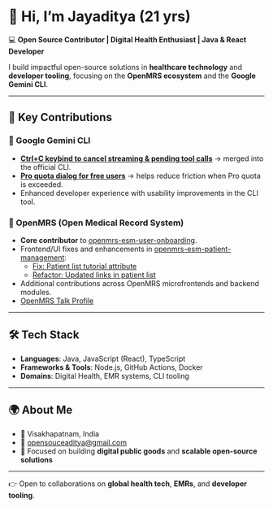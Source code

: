 # 👋 Hi, I’m Jayaditya (21 yrs)

💻 **Open Source Contributor | Digital Health Enthusiast | Java & React Developer**  

I build impactful open-source solutions in **healthcare technology** and **developer tooling**, focusing on the **OpenMRS ecosystem** and the **Google Gemini CLI**.  

---

## 🚀 Key Contributions  

### 🤖 Google Gemini CLI  
- [**Ctrl+C keybind to cancel streaming & pending tool calls**](https://github.com/google-gemini/gemini-cli/pull/5838) → merged into the official CLI.  
- [**Pro quota dialog for free users**](https://github.com/google-gemini/gemini-cli/pull/7094) → helps reduce friction when Pro quota is exceeded.  
- Enhanced developer experience with usability improvements in the CLI tool.  

### 🏥 OpenMRS (Open Medical Record System)  
- **Core contributor** to [openmrs-esm-user-onboarding](https://github.com/openmrs/openmrs-esm-user-onboarding).  
- Frontend/UI fixes and enhancements in [openmrs-esm-patient-management](https://github.com/openmrs/openmrs-esm-patient-management):  
  - [Fix: Patient list tutorial attribute](https://github.com/openmrs/openmrs-esm-patient-management/pull/1761)  
  - [Refactor: Updated links in patient list](https://github.com/openmrs/openmrs-esm-patient-management/pull/1925)  
- Additional contributions across OpenMRS microfrontends and backend modules.  
- [OpenMRS Talk Profile](https://talk.openmrs.org/u/backloguy/summary)  

---

## 🛠️ Tech Stack  
- **Languages**: Java, JavaScript (React), TypeScript  
- **Frameworks & Tools**: Node.js, GitHub Actions, Docker  
- **Domains**: Digital Health, EMR systems, CLI tooling  

---

## 🌍 About Me  
- 📍 Visakhapatnam, India  
- 📧 opensouceaditya@gmail.com   
- 🎯 Focused on building **digital public goods** and **scalable open-source solutions**  

---

👉 Open to collaborations on **global health tech**, **EMRs**, and **developer tooling**.  

